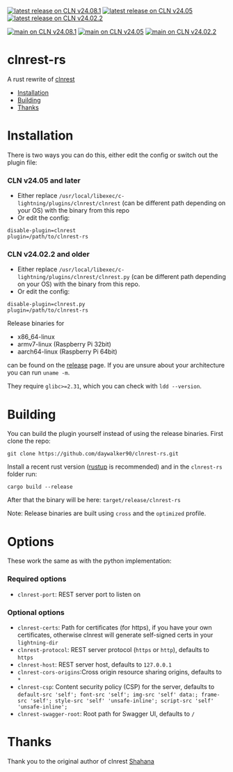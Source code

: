 [![latest release on CLN v24.08.1](https://github.com/daywalker90/clnrest-rs/actions/workflows/latest_v24.08.yml/badge.svg?branch=main)](https://github.com/daywalker90/clnrest-rs/actions/workflows/latest_v24.08.yml) [![latest release on CLN v24.05](https://github.com/daywalker90/clnrest-rs/actions/workflows/latest_v24.05.yml/badge.svg?branch=main)](https://github.com/daywalker90/clnrest-rs/actions/workflows/latest_v24.05.yml) [![latest release on CLN v24.02.2](https://github.com/daywalker90/clnrest-rs/actions/workflows/latest_v24.02.yml/badge.svg?branch=main)](https://github.com/daywalker90/clnrest-rs/actions/workflows/latest_v24.02.yml)

[![main on CLN v24.08.1](https://github.com/daywalker90/clnrest-rs/actions/workflows/main_v24.08.yml/badge.svg?branch=main)](https://github.com/daywalker90/clnrest-rs/actions/workflows/main_v24.08.yml) [![main on CLN v24.05](https://github.com/daywalker90/clnrest-rs/actions/workflows/main_v24.05.yml/badge.svg?branch=main)](https://github.com/daywalker90/clnrest-rs/actions/workflows/main_v24.05.yml) [![main on CLN v24.02.2](https://github.com/daywalker90/clnrest-rs/actions/workflows/main_v24.02.yml/badge.svg?branch=main)](https://github.com/daywalker90/clnrest-rs/actions/workflows/main_v24.02.yml)

# clnrest-rs
A rust rewrite of [clnrest](https://github.com/ElementsProject/lightning/tree/master/plugins/clnrest)

* [Installation](#installation)
* [Building](#building)
* [Thanks](#thanks)

# Installation
There is two ways you can do this, either edit the config or switch out the plugin file:

### CLN v24.05 and later
- Either replace `/usr/local/libexec/c-lightning/plugins/clnrest/clnrest` (can be different path depending on your OS) with the binary from this repo
- Or edit the config:

```
disable-plugin=clnrest
plugin=/path/to/clnrest-rs
```

### CLN v24.02.2 and older
- Either replace `/usr/local/libexec/c-lightning/plugins/clnrest/clnrest.py` (can be different path depending on your OS)  with the binary from this repo.
- Or edit the config:

```
disable-plugin=clnrest.py
plugin=/path/to/clnrest-rs
```

Release binaries for
* x86_64-linux
* armv7-linux (Raspberry Pi 32bit)
* aarch64-linux (Raspberry Pi 64bit)

can be found on the [release](https://github.com/daywalker90/clnrest-rs/releases) page. If you are unsure about your architecture you can run ``uname -m``.

They require ``glibc>=2.31``, which you can check with ``ldd --version``.

# Building
You can build the plugin yourself instead of using the release binaries.
First clone the repo:

```
git clone https://github.com/daywalker90/clnrest-rs.git
```

Install a recent rust version ([rustup](https://rustup.rs/) is recommended) and in the ``clnrest-rs`` folder run:

```
cargo build --release
```

After that the binary will be here: ``target/release/clnrest-rs``

Note: Release binaries are built using ``cross`` and the ``optimized`` profile.

# Options

These work the same as with the python implementation:

### Required options
- ``clnrest-port``: REST server port to listen on

### Optional options
- ``clnrest-certs``: Path for certificates (for https), if you have your own certificates, otherwise clnrest will generate self-signed certs in your ``lightning-dir``
- ``clnrest-protocol``: REST server protocol (``https`` or ``http``), defaults to ``https``
- ``clnrest-host``: REST server host, defaults to ``127.0.0.1``
- ``clnrest-cors-origins``:Cross origin resource sharing origins, defaults to ``*``
- ``clnrest-csp``: Content security policy (CSP) for the server, defaults to ``default-src 'self'; font-src 'self'; img-src 'self' data:; frame-src 'self'; style-src 'self' 'unsafe-inline'; script-src 'self' 'unsafe-inline';``
- ``clnrest-swagger-root``: Root path for Swagger UI, defaults to ``/``


# Thanks
Thank you to the original author of clnrest [Shahana](https://github.com/ShahanaFarooqui)
